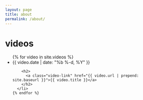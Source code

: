 ```yaml
---
layout: page
title: about
permalink: /about/
---
```


  <h1 class="page-heading">videos</h1>

  <ul class="video-list">
    {% for video in site.videos %}
      <li>
        <span class="video-meta">{{ video.date | date: "%b %-d, %Y" }}</span>

        <h2>
          <a class="video-link" href="{{ video.url | prepend: site.baseurl }}">{{ video.title }}</a>
        </h2>
      </li>
    {% endfor %}
  </ul>